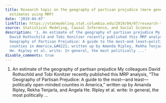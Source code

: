 ```yaml
---
title: Research topic on the geography of partisan prejudice (more generally, county-level
  estimates using MRP)
date: '2019-04-07'
linkTitle: https://statmodeling.stat.columbia.edu/2019/04/07/research-topic-on-the-geography-of-partisan-prejudice-more-generally-county-level-estimates-using-mrp/
source: Statistical Modeling, Causal Inference, and Social Science
description: '1. An estimate of the geography of partisan prejudice My colleagues
  David Rothschild and Tobi Konitzer recently published this MRP analysis, &#8220;The
  Geography of Partisan Prejudice: A guide to the most—and least—politically open-minded
  counties in America,&#8221; written up by Amanda Ripley, Rekha Tenjarla, and Angela
  He. Ripley et al. write: In general, the most politically ...'
disable_comments: true
---
```

1. An estimate of the geography of partisan prejudice My colleagues David Rothschild and Tobi Konitzer recently published this MRP analysis, &#8220;The Geography of Partisan Prejudice: A guide to the most—and least—politically open-minded counties in America,&#8221; written up by Amanda Ripley, Rekha Tenjarla, and Angela He. Ripley et al. write: In general, the most politically ...